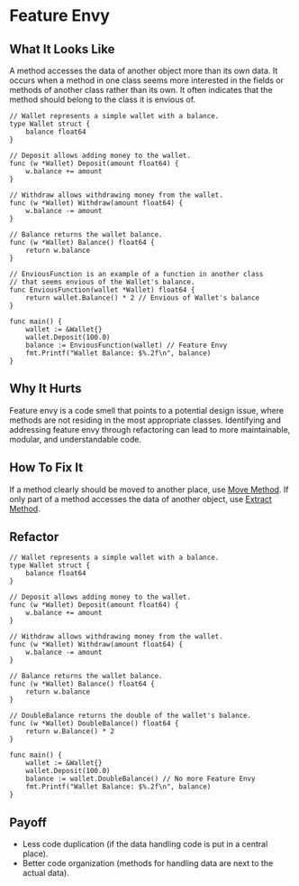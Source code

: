 # Feature Envy

## What It Looks Like

A method accesses the data of another object more than its own data. It occurs when a method in one class seems more interested in the fields or methods of another class rather than its own. It often indicates that the method should belong to the class it is envious of.


```
// Wallet represents a simple wallet with a balance.
type Wallet struct {
	balance float64
}

// Deposit allows adding money to the wallet.
func (w *Wallet) Deposit(amount float64) {
	w.balance += amount
}

// Withdraw allows withdrawing money from the wallet.
func (w *Wallet) Withdraw(amount float64) {
	w.balance -= amount
}

// Balance returns the wallet balance.
func (w *Wallet) Balance() float64 {
	return w.balance
}

// EnviousFunction is an example of a function in another class
// that seems envious of the Wallet's balance.
func EnviousFunction(wallet *Wallet) float64 {
	return wallet.Balance() * 2 // Envious of Wallet's balance
}

func main() {
	wallet := &Wallet{}
	wallet.Deposit(100.0)
	balance := EnviousFunction(wallet) // Feature Envy
	fmt.Printf("Wallet Balance: $%.2f\n", balance)
}
```

## Why It Hurts

Feature envy is a code smell that points to a potential design issue, where methods are not residing in the most appropriate classes. Identifying and addressing feature envy through refactoring can lead to more maintainable, modular, and understandable code.

## How To Fix It

If a method clearly should be moved to another place, use [Move Method](.././../2.%20refactorings/move-method.md).
If only part of a method accesses the data of another object, use [Extract Method](.././../2.%20refactorings/extract-method.md).

## Refactor

```
// Wallet represents a simple wallet with a balance.
type Wallet struct {
	balance float64
}

// Deposit allows adding money to the wallet.
func (w *Wallet) Deposit(amount float64) {
	w.balance += amount
}

// Withdraw allows withdrawing money from the wallet.
func (w *Wallet) Withdraw(amount float64) {
	w.balance -= amount
}

// Balance returns the wallet balance.
func (w *Wallet) Balance() float64 {
	return w.balance
}

// DoubleBalance returns the double of the wallet's balance.
func (w *Wallet) DoubleBalance() float64 {
	return w.Balance() * 2
}

func main() {
	wallet := &Wallet{}
	wallet.Deposit(100.0)
	balance := wallet.DoubleBalance() // No more Feature Envy
	fmt.Printf("Wallet Balance: $%.2f\n", balance)
}
```

## Payoff
- Less code duplication (if the data handling code is put in a central place).
- Better code organization (methods for handling data are next to the actual data).
